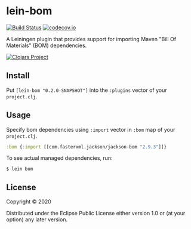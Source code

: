 # lein-bom

[![Build Status](https://travis-ci.org/tsachev/lein-bom.svg?branch=master)](https://travis-ci.org/tsachev/lein-bom)
[![codecov.io](https://codecov.io/github/tsachev/lein-bom/coverage.svg?branch=master)](https://codecov.io/github/tsachev/lein-bom?branch=master)

A Leiningen plugin that provides support for importing Maven "Bill Of Materials" (BOM) dependencies.

[![Clojars Project](https://clojars.org/lein-bom/latest-version.svg)](https://clojars.org/lein-bom)

## Install

Put `[lein-bom "0.2.0-SNAPSHOT"]` into the `:plugins` vector of your `project.clj`.

## Usage

Specify bom dependencies using `:import` vector in `:bom` map of your `project.clj`.

```clojure
:bom {:import [[com.fasterxml.jackson/jackson-bom "2.9.3"]]}
```

To see actual managed dependencies, run:

```
$ lein bom
```

## License

Copyright © 2020

Distributed under the Eclipse Public License either version 1.0 or (at your option) any later version.
